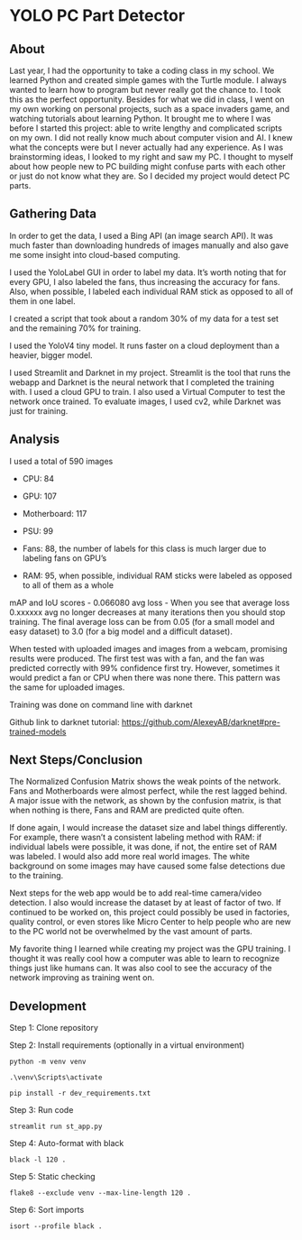 # YOLO PC Part Detector

## About
Last year, I had the opportunity to take a coding class in my school. We learned Python and created simple games with the Turtle module. I always wanted to learn how to program but never really got the chance to. I took this as the perfect opportunity. Besides for what we did in class, I went on my own working on personal projects, such as a space invaders game, and watching tutorials about learning Python. It brought me to where I was before I started this project: able to write lengthy and complicated scripts on my own.
I did not really know much about computer vision and AI. I knew what the concepts were but I never actually had any experience.
As I was brainstorming ideas, I looked to my right and saw my PC. I thought to myself about how people new to PC building might confuse parts with each other or just do not know what they are. So I decided my project would detect PC parts.

## Gathering Data
In order to get the data, I used a Bing API (an image search API). It was much faster than downloading hundreds of images manually and also gave me some insight into cloud-based computing.

I used the YoloLabel GUI in order to label my data. It’s worth noting that for every GPU, I also labeled the fans, thus increasing the accuracy for fans. Also, when possible, I labeled each individual RAM stick as opposed to all of them in one label.

I created a script that took about a random 30% of my data for a test set and the remaining 70% for training.

I used the YoloV4 tiny model. It runs faster on a cloud deployment than a heavier, bigger model.

I used Streamlit and Darknet in my project. Streamlit is the tool that runs the webapp and Darknet is the neural network that I completed the training with. I used a cloud GPU to train. I also used a Virtual Computer to test the network once trained. To evaluate images, I used cv2, while Darknet was just for training.

## Analysis
I used a total of 590 images

- CPU: 84

- GPU: 107

- Motherboard: 117

- PSU: 99

- Fans: 88, the number of labels for this class is much larger due to labeling fans on GPU’s

- RAM: 95, when possible, individual RAM sticks were labeled as opposed to all of them as a whole

mAP and IoU scores - 0.066080 avg loss - When you see that average loss 0.xxxxxx avg no longer decreases at many iterations then you should stop training. The final average loss can be from 0.05 (for a small model and easy dataset) to 3.0 (for a big model and a difficult dataset).

When tested with uploaded images and images from a webcam, promising results were produced. The first test was with a fan, and the fan was predicted correctly with 99% confidence first try. However, sometimes it would predict a fan or CPU when there was none there. This pattern was the same for uploaded images.

Training was done on command line with darknet

Github link to darknet tutorial: https://github.com/AlexeyAB/darknet#pre-trained-models

## Next Steps/Conclusion
The Normalized Confusion Matrix shows the weak points of the network. Fans and Motherboards were almost perfect, while the rest lagged behind. A major issue with the network, as shown by the confusion matrix, is that when nothing is there, Fans and RAM are predicted quite often.

If done again, I would increase the dataset size and label things differently. For example, there wasn’t a consistent labeling method with RAM: if individual labels were possible, it was done, if not, the entire set of RAM was labeled. I would also add more real world images. The white background on some images may have caused some false detections due to the training.

Next steps for the web app would be to add real-time camera/video detection. I also would increase the dataset by at least of factor of two. If continued to be worked on, this project could possibly be used in factories, quality control, or even stores like Micro Center to help people who are new to the PC world not be overwhelmed by the vast amount of parts.

My favorite thing I learned while creating my project was the GPU training. I thought it was really cool how a computer was able to learn to recognize things just like humans can. It was also cool to see the accuracy of the network improving as training went on.

## Development
Step 1: Clone repository

Step 2: Install requirements (optionally in a virtual environment)

`python -m venv venv`

`.\venv\Scripts\activate`

`pip install -r dev_requirements.txt`

Step 3: Run code

`streamlit run st_app.py`

Step 4: Auto-format with black

`black -l 120 .`

Step 5: Static checking

`flake8 --exclude venv --max-line-length 120 .`

Step 6: Sort imports

`isort --profile black .`

